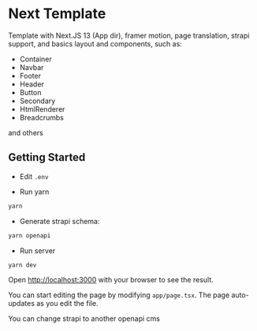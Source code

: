 # Next Template
Template with Next.JS 13 (App dir), framer motion, page translation, strapi support, and basics layout and components, such as:  

- Container
- Navbar
- Footer
- Header
- Button
- Secondary
- HtmlRenderer
- Breadcrumbs

and others

## Getting Started

- Edit `.env`

- Run yarn
```bash
yarn
```

- Generate strapi schema:
```bash
yarn openapi
```

- Run server
```bash
yarn dev
```

Open [http://localhost:3000](http://localhost:3000) with your browser to see the result.

You can start editing the page by modifying `app/page.tsx`. The page auto-updates as you edit the file.

You can change strapi to another openapi cms